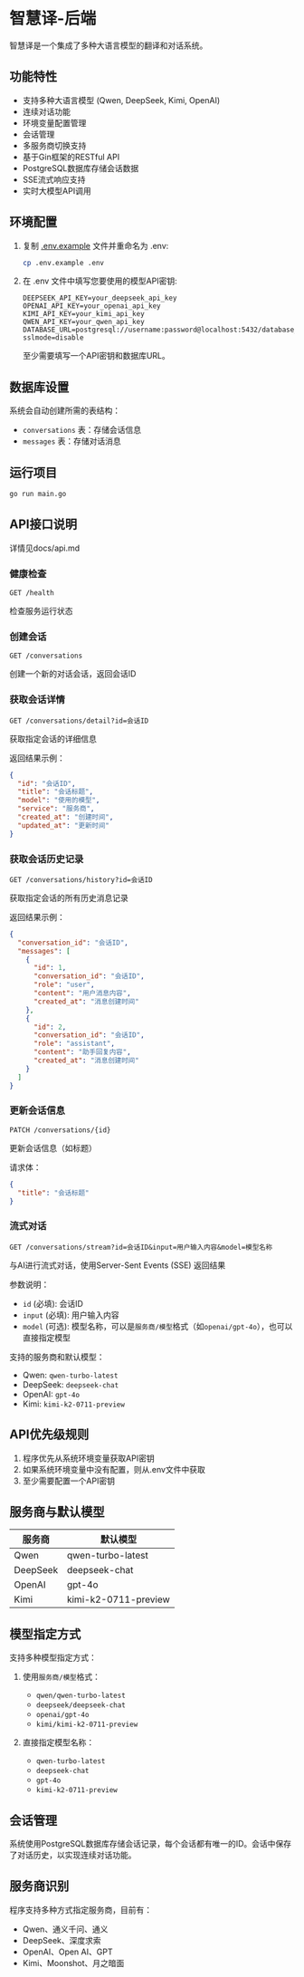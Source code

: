 # 智慧译-后端

智慧译是一个集成了多种大语言模型的翻译和对话系统。

## 功能特性

- 支持多种大语言模型 (Qwen, DeepSeek, Kimi, OpenAI)
- 连续对话功能
- 环境变量配置管理
- 会话管理
- 多服务商切换支持
- 基于Gin框架的RESTful API
- PostgreSQL数据库存储会话数据
- SSE流式响应支持
- 实时大模型API调用

## 环境配置

1. 复制 [.env.example](file:///e%3A/code/Project/wistrans-backend/.env.example) 文件并重命名为 .env:
   ```bash
   cp .env.example .env
   ```

2. 在 .env 文件中填写您要使用的模型API密钥:
   ```
   DEEPSEEK_API_KEY=your_deepseek_api_key
   OPENAI_API_KEY=your_openai_api_key
   KIMI_API_KEY=your_kimi_api_key
   QWEN_API_KEY=your_qwen_api_key
   DATABASE_URL=postgresql://username:password@localhost:5432/database_name?sslmode=disable
   ```

   至少需要填写一个API密钥和数据库URL。

## 数据库设置

系统会自动创建所需的表结构：
- `conversations` 表：存储会话信息
- `messages` 表：存储对话消息

## 运行项目

```bash
go run main.go
```

## API接口说明

详情见docs/api.md

### 健康检查
```
GET /health
```
检查服务运行状态

### 创建会话
```
GET /conversations
```
创建一个新的对话会话，返回会话ID

### 获取会话详情
```
GET /conversations/detail?id=会话ID
```
获取指定会话的详细信息

返回结果示例：
```json
{
  "id": "会话ID",
  "title": "会话标题",
  "model": "使用的模型",
  "service": "服务商",
  "created_at": "创建时间",
  "updated_at": "更新时间"
}
```

### 获取会话历史记录
```
GET /conversations/history?id=会话ID
```
获取指定会话的所有历史消息记录

返回结果示例：
```json
{
  "conversation_id": "会话ID",
  "messages": [
    {
      "id": 1,
      "conversation_id": "会话ID",
      "role": "user",
      "content": "用户消息内容",
      "created_at": "消息创建时间"
    },
    {
      "id": 2,
      "conversation_id": "会话ID",
      "role": "assistant",
      "content": "助手回复内容",
      "created_at": "消息创建时间"
    }
  ]
}
```

### 更新会话信息
```
PATCH /conversations/{id}
```
更新会话信息（如标题）

请求体：
```json
{
  "title": "会话标题"
}
```

### 流式对话
```
GET /conversations/stream?id=会话ID&input=用户输入内容&model=模型名称
```
与AI进行流式对话，使用Server-Sent Events (SSE) 返回结果

参数说明：
- `id` (必填): 会话ID
- `input` (必填): 用户输入内容
- `model` (可选): 模型名称，可以是`服务商/模型`格式（如`openai/gpt-4o`），也可以直接指定模型

支持的服务商和默认模型：
- Qwen: `qwen-turbo-latest`
- DeepSeek: `deepseek-chat`
- OpenAI: `gpt-4o`
- Kimi: `kimi-k2-0711-preview`

## API优先级规则

1. 程序优先从系统环境变量获取API密钥
2. 如果系统环境变量中没有配置，则从.env文件中获取
3. 至少需要配置一个API密钥

## 服务商与默认模型

| 服务商 | 默认模型 |
|--------|---------|
| Qwen | qwen-turbo-latest |
| DeepSeek | deepseek-chat |
| OpenAI | gpt-4o |
| Kimi | kimi-k2-0711-preview |

## 模型指定方式

支持多种模型指定方式：

1. 使用`服务商/模型`格式：
   - `qwen/qwen-turbo-latest`
   - `deepseek/deepseek-chat`
   - `openai/gpt-4o`
   - `kimi/kimi-k2-0711-preview`

2. 直接指定模型名称：
   - `qwen-turbo-latest` 
   - `deepseek-chat` 
   - `gpt-4o` 
   - `kimi-k2-0711-preview` 

## 会话管理

系统使用PostgreSQL数据库存储会话记录，每个会话都有唯一的ID。会话中保存了对话历史，以实现连续对话功能。

## 服务商识别

程序支持多种方式指定服务商，目前有：
- Qwen、通义千问、通义
- DeepSeek、深度求索
- OpenAI、Open AI、GPT
- Kimi、Moonshot、月之暗面
